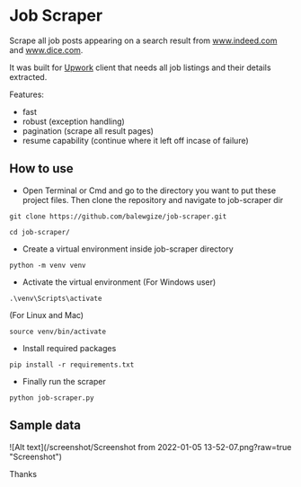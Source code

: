 # Job Scraper

Scrape all job posts appearing on a search result from www.indeed.com and www.dice.com.

It was built for <a href="https://www.upwork.com">Upwork</a> client that needs all job listings
and their details extracted.

Features:

- fast
- robust (exception handling)
- pagination (scrape all result pages)
- resume capability (continue where it left off incase of failure)

## How to use

- Open Terminal or Cmd and go to the directory you want to put these project files.
  Then clone the repository and navigate to job-scraper dir

```
git clone https://github.com/balewgize/job-scraper.git
```

```
cd job-scraper/
```

- Create a virtual environment inside job-scraper directory

```
python -m venv venv
```

- Activate the virtual environment
  (For Windows user)

```
.\venv\Scripts\activate
```

(For Linux and Mac)

```
source venv/bin/activate
```

- Install required packages

```
pip install -r requirements.txt
```

- Finally run the scraper

```
python job-scraper.py
```

## Sample data

![Alt text](/screenshot/Screenshot from 2022-01-05 13-52-07.png?raw=true "Screenshot")

Thanks
